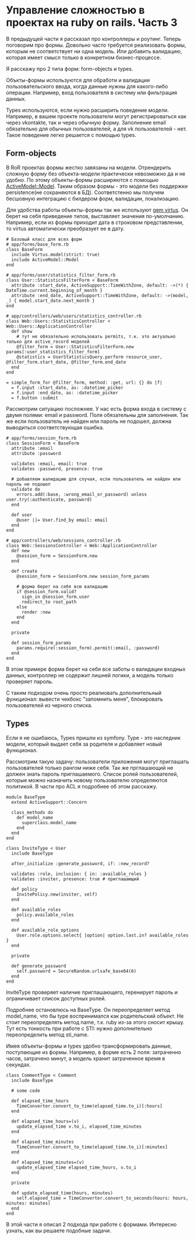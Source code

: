 # Управление сложностью в проектах на ruby on rails. Часть 3

В предыдущей части я рассказал про контроллеры и роутинг. Теперь поговорим про формы.
Довольно часто требуется реализовать формы, которым не соответствует ни одна модель. Или добавить валидацию, которая имеет смысл только в конкретном бизнес-процессе. 

Я расскажу про 2 типа форм: form-objects и types.

Объкты-формы используются для обработи и валидации пользовательского ввода, когда данные нужны для какого-либо операции. Например, вход пользователя в систему или фильтрация данных.

Types используются, если нужно расширить поведение модели. Например, в вашем проекте пользователи могут регистрироваться как через vkontakte, так и через обычную форму. Заполнение email обязательно для обычных пользователей, а для vk пользователей - нет. Такое поведение легко решается с помощью types.

## Form-objects

В RoR проектах формы жестко завязаны на модели. Отрендерить сложную форму без объекта-модели практически невозможно да и не удобно. По этому объекты-формы расширяются с помощью [ActiveModel::Model](http://api.rubyonrails.org/classes/ActiveModel/Model.html). Таким образом формы - это модели без поддержки persistence(не сохраняются в БД). Соответстенно мы получем бесшовную интеграцию с билдером форм, валидации, локализацию.

Для удобства работы объекты-формы так же используют [gem virtus](https://github.com/solnic/virtus). 
Он берет на себя приведение типов, выставляет значения по-умолчанию.
Например, если из формы приходит дата в строковом представлении, то virtus автоматически преобразует ее в дату.

```
# Базовый класс для всех форм
# app/forms/base_form.rb
class BaseForm
  include Virtus.model(strict: true)
  include ActiveModel::Model
end

# app/forms/user/statistics_filter_form.rb
class User::StatisticsFilterForm < BaseForm
  attribute :start_date, ActiveSupport::TimeWithZone, default: ->(*) { DateTime.current.beginning_of_month }
  attribute :end_date, ActiveSupport::TimeWithZone, default: ->(model, _) { model.start_date.next_month }
end

# app/controllers/web/users/statistics_controller.rb
class Web::Users::StatisticsController < Web::Users::ApplicationController
  def show
    # тут не обязательно использовать permits, т.к. это актуально только для active_record моделей
    @filter_form = User::StatisticsFilterForm.new params[:user_statistics_filter_form]
    @statistics = UserStatisticsQuery.perform resource_user, @filter_form.start_date, @filter_form.end_date
  end
end

= simple_form_for @filter_form, method: :get, url: {} do |f|
  = f.input :start_date, as: :datetime_picker
  = f.input :end_date, as: :datetime_picker
  = f.button :submit
```

Рассмотрим ситуацию посложнее. У нас есть форма входа в систему с двумя полями: email и password. Поля обязательны для заполнения. Так же если пользователь не найден или пароль не подошел, должна выводиться соответствующая ошибка.

```
# app/forms/session_form.rb
class SessionForm < BaseForm
  attribute :email
  attribute :password

  validates :email, email: true
  validates :password, presence: true

  # добавляем валидацию для случая, если пользователь не найден или пароль не подошел
  validate do
    errors.add(:base, :wrong_email_or_password) unless user.try(:authenticate, password)
  end

  def user
    @user ||= User.find_by email: email
  end
end

# app/controllers/web/sessions_controller.rb
class Web::SessionsController < Web::ApplicationController
  def new
    @session_form = SessionForm.new
  end

  def create
    @session_form = SessionForm.new session_form_params

    # форма берет на себя всю валидацию
    if @session_form.valid?
      sign_in @session_form.user
      redirect_to root_path
    else
      render :new
    end
  end
  
  private
  
  def session_form_params
    params.require(:session_form).permit(:email, :password)
  end
end
```

В этом примере форма берет на себя все заботы о валидации входных данных, контроллер не содержит лишней логики, а модель только проверяет пароль.

С таким подходом очень просто реалиовать дополнительный функционал: вывести чекбокс "запомнить меня", блокировать пользователей из черного списка.

## Types

Если я не ошибаюсь, Types пришли из symfony. Type - это наследник модели, который выдает себя за родителя и добавляет новый функционал.

Рассмотрим такую задачу: пользователи приложения могут приглашать пользователей только рангом ниже себя. Так же прглашающий не должен знать пароль приглашаемого. Список ролей пользователей, которые можно назначить новому пользователю определяются политикой. В части про ACL я подробнее об этом расскажу.

```
module BaseType
  extend ActiveSupport::Concern

  class_methods do
    def model_name
      superclass.model_name
    end
  end
end

class InviteType < User
  include BaseType

  after_initialize :generate_password, if: :new_record?

  validates :role, inclusion: { in: :available_roles }
  validates :inviter, presence: true # приглашающий

  def policy
    InvitePolicy.new(inviter, self)
  end

  def available_roles
    policy.available_roles
  end

  def available_role_options
    User.role.options.select{ |option| option.last.in? available_roles }
  end

  private

  def generate_password
    self.password = SecureRandom.urlsafe_base64(6)
  end
end
```

InviteType проверяет наличие приглашающего, геренирует пароль и ограничивает список доступных ролей.

Подробнее остановлюсь на BaseType. 
Он переопределяет метод model_name, что бы type воспринимался как родительский объект.
Не стоит переопределять метод name, т.к. ruby из-за этого сносит крышу.
Тут есть тонкость при работе с STI: нужно дополнительно переопределить метод sti_name.


Имея объекты-формы и types удобно трансформировать данные, поступающие из формы. Например, в форме есть 2 поля: затраченно часов, затрачено минут, а модель хранит затраченное время в секундах.

```
class CommentType < Comment
  include BaseType
  
  # some code
  
  def elapsed_time_hours
    TimeConverter.convert_to_time(elapsed_time.to_i)[:hours]
  end

  def elapsed_time_hours=(v)
    update_elapsed_time v.to_i, elapsed_time_minutes
  end

  def elapsed_time_minutes
    TimeConverter.convert_to_time(elapsed_time.to_i)[:minutes]
  end

  def elapsed_time_minutes=(v)
    update_elapsed_time elapsed_time_hours, v.to_i
  end

  private

  def update_elapsed_time(hours, minutes)
    self.elapsed_time = TimeConverter.convert_to_seconds(hours: hours, minutes: minutes)
  end
end
```

В этой части я описал 2 подхода при работе с формами. 
Интересно узнать, как вы решаете подобные задачи.


